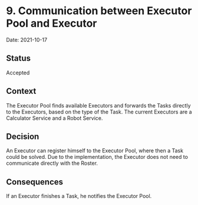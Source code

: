 # 9. Communication between Executor Pool and Executor

Date: 2021-10-17

## Status

Accepted

## Context

The Executor Pool finds available Executors and forwards the Tasks directly to the Executors, based on the type of the Task. The current Executors are a Calculator Service and a Robot Service.

## Decision

An Executor can register himself to the Executor Pool, where then a Task could be solved. Due to the implementation, the Executor does not need to communicate directly with the Roster.

## Consequences

If an Executor finishes a Task, he notifies the Executor Pool.
